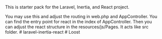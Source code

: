 This is starter pack for the Laravel, Inertia, and React project. 

You may use this and adjust the routing in web.php and AppController. You can find the entry point for react in the index of AppController. 
Then you can adjust the react structure in the resources/js/Pages. It acts like src folder.
#   l a r a v e l - i n e r t i a - r e a c t  
 #   L o o s t  
 